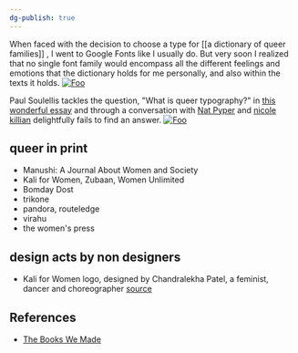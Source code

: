 ```yaml
---
dg-publish: true
---
```

When faced with the decision to choose a type for [[a dictionary of queer families]] , I went to Google Fonts like I usually do. But very soon I realized that no single font family would encompass all the different feelings and emotions that the dictionary holds for me personally, and also within the texts it holds. [![Foo](https://soulellis.com/writing/tdc2021/56.png)](https://soulellis.com/writing/tdc2021) 


Paul Soulellis tackles the question, "What is queer typography?" in [this wonderful essay](https://soulellis.com/writing/tdc2021/) and through a conversation with [Nat Pyper](https://www.natpyper.com/) and [nicole killian](http://nylondip.com/) delightfully fails to find an answer. [![Foo](https://soulellis.com/writing/tdc2021/57.png)](https://soulellis.com/writing/tdc2021)


## queer in print 
- Manushi: A Journal About Women and Society
- Kali for Women, Zubaan, Women Unlimited
- Bomday Dost
- trikone 
- pandora, routeledge 
- virahu 
- the women's press 

## design acts by non designers 

- Kali for Women logo, designed by Chandralekha Patel, a feminist, dancer and choreographer [source](https://futuress.org/stories/every-book-we-do-is-special/)


## References 
- [The Books We Made](https://youtu.be/Kw8woVAxIO0)
